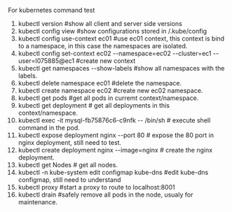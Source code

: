 
For kubernetes command test </br>
1. kubectl version #show all client and server side versions </br>
2. kubectl config view #show configurations stored in <UserHome>/.kube/config </br>
3. kubectl config use-context ec01 #use ec01 context, this context is bind to a namespace, in this case the namespaces are isolated. </br>
4. kubectl config set-context ec02 --namespace=ec02 --cluster=ec1 --user=I075885@ec1  #create new context
5. kubectl get namespaces --show-labels  #show all namespaces with the labels. </br>
6. kubectl delete namespace ec01 #delete the namespace. </br>
7. kubectl create namespace ec02 #create new ec02 namespace. </br>
8. kubectl get pods #get all pods in curremt context/namespace. </br>
9. kubectl get deployment # get all deployments in this context/namespace. </br>
10. kubectl exec -it mysql-fb75876c6-c9nfk -- /bin/sh  # execute shell command in the pod. </br>
11. kubectl expose deployment nginx --port 80 # expose the 80 port in nginx deployment, still need to test. </br>
12. kubectl create deployment nginx --image=nginx    # create the nginx deployment. </br>
13. kubectl get Nodes  # get all nodes. </br>
14. kubectl -n kube-system edit configmap kube-dns    #edit kube-dns configmap, still need to understand    </br> 
15. kubectl proxy #start a proxy to route to localhost:8001 </br>
16. kubectl drain <node name> #safely remove all pods in the node, usualy for maintenance. </br>

